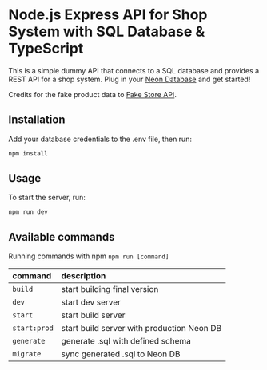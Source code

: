 # Node.js Express API for Shop System with SQL Database & TypeScript

This is a simple dummy API that connects to a SQL database and provides a REST API for a shop system. Plug in your [Neon Database](https://neon.tech/) and get started!

Credits for the fake product data to [Fake Store API](https://fakestoreapi.com/).

## Installation

Add your database credentials to the .env file, then run:

```bash
npm install
```

## Usage

To start the server, run:

```bash
npm run dev
```

## Available commands

Running commands with npm `npm run [command]`

| command      | description                                |
| :----------- | :----------------------------------------- |
| `build`      | start building final version               |
| `dev`        | start dev server                           |
| `start`      | start build server                         |
| `start:prod` | start build server with production Neon DB |
| `generate`   | generate .sql with defined schema          |
| `migrate`    | sync generated .sql to Neon DB             |
